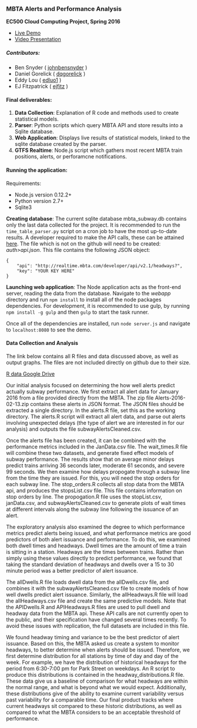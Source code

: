 ### **MBTA Alerts and Performance Analysis**
**EC500 Cloud Computing Project, Spring 2016**
- [Live Demo](ec2-52-34-3-119.us-west-2.compute.amazonaws.com)
- [Video Presentation](https://youtu.be/LLjoNVFAMVY)

##### Contributors:

- Ben Snyder ( [johnbensnyder](https://github.com/johnbensnyder) )
- Daniel Gorelick ( [dqgorelick](https://github.com/dqgorelick) )
- Eddy Lou ( [edluo1](https://github.com/edluo1) )
- EJ Fitzpatrick ( [ejfitz](https://github.com/ejfitz) )


#### Final deliverables:
1. **Data Collection**: Explanation of R code and methods used to create statistical models.
2. **Parser**: Python scripts which query MBTA API and store results into a Sqlite database.
2. **Web Application**: Displays live results of statistical models, linked to the sqlite database created by the parser.
3. **GTFS Realtime**: Node.js script which gathers most recent MBTA train positions, alerts, or perforamcne notifications.

#### Running the application:
Requirements:
- Node.js version 0.12.2+
- Python version 2.7+
- Sqlite3

**Creating database**: The current sqlite database mbta_subway.db contains only the last data collected for the project. It is recommended to run the `time_table_parser.py` script on a cron job to have the most up-to-date results. A developer required to make the API calls, these can be attained [here](http://realtime.mbta.com/portal). The file which is not on the github will need to be created:  *auth>api.json*. This file contains the following JSON object:
```
{
    "api": "http://realtime.mbta.com/developer/api/v2.1/headways?",
    "key": "YOUR KEY HERE"
}
```

**Launching web application**: The Node application acts as the front-end server, reading the data from the database. Navigate to the *webapp* directory and run `npm install` to install all of the node packages dependencies. For development, it is recommended to use gulp, by running `npm install -g gulp` and then `gulp` to start the task runner.

Once all of the dependencies are installed, run `node server.js` and navigate to `localhost:8080` to see the demo.

#### Data Collection and Analysis
The link below contains all R files and data discussed above, as well as output graphs. The files are not included directly on github due to their size.

[R data Google Drive](https://drive.google.com/open?id=0Bzoq-ToJ4HURcGNiZGp3M1BUSEU)

Our initial analysis focused on determining the how well alerts predict actually subway performance. We first extract all alert data for January 2016 from a file provided directly from the MBTA. The zip file Alerts-2016-02-13.zip contains these alerts in JSON format. The JSON files should be extracted a single directory. In the alerts.R file, set this as the working directory. The alerts.R script will extract all alert data, and parse out alerts involving unexpected delays (the type of alert we are interested in for our analysis) and outputs the file subwayAlertsCleaned.csv.

Once the alerts file has been created, it can be combined with the performance metrics included in the JanData.csv file. The wait_times.R file will combine these two datasets, and generate fixed effect models of subway performance. The results show that on average minor delays predict trains arriving 36 seconds later, moderate 61 seconds, and severe 99 seconds. We then examine how delays propogate through a subway line from the time they are issued. For this, you will need the stop orders for each subway line. The stop_orders.R collects all stop data from the MBTA api, and produces the stopsList.csv file. This file contains information on stop orders by line. The propogation.R file uses the stopList.csv, janData.csv, and subwayAlertsCleaned.csv to generate plots of wait times at different intervals along the subway line following the issuance of an alert.

The exploratory analysis also examined the degree to which performance metrics predict alerts being issued, and what performance metrics are good predictors of both alert issuance and performance. To do this, we examined both dwell times and headways. Dwell times are the amount of time a train is sitting in a station. Headways are the times between trains. Rather than simply using these values directly to predict performance, we found that taking the standard deviation of headways and dwells over a 15 to 30 minute period was a better predictor of alert issuance.

The allDwells.R file loads dwell data from the allDwells.csv file, and combines it with the subwayAlertsCleaned.csv file to create models of how well dwells predict alert issuance. Similarly, the allHeadways.R file will load the allHeadways.csv file and create the same predictive models. Note that the APIDwells.R and APIHeadways.R files are used to pull dwell and headway data from the MBTA api. These API calls are not currently open to the public, and their specification have changed several times recently. To avoid these issues with replication, the full datasets are included in this file.

We found headway timing and variance to be the best predictor of alert issuance. Based on this, the MBTA asked us create a system to monitor headways, to better determine when alerts should be issued. Therefore, we first determine distribution for all stations by time of day and day of the week. For example, we have the distribution of historical headways for the period from 6:30-7:00 pm for Park Street on weekdays. An R script to produce this distributions is contained in the headway_distributions.R file. These data give us a baseline of comparison for what headways are within the normal range, and what is beyond what we would expect. Additionally, these distributions give of the ability to examine current variability versus past variability for a comparable time. Our final product tracks where current headways sit compared to these historic distributions, as well as compared to what the MBTA considers to be an acceptable threshold of performance.
